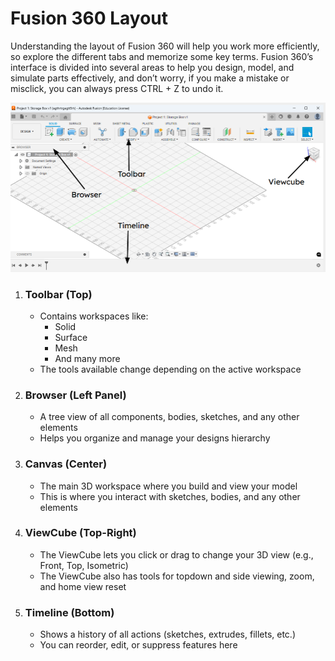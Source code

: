 # Fusion 360 Layout

Understanding the layout of Fusion 360 will help you work more efficiently, so explore the different tabs and memorize some key terms. Fusion 360’s interface is divided into several areas to help you design, model, and simulate parts effectively, and don’t worry, if you make a mistake or misclick, you can always press CTRL + Z to undo it.

![Git Command List Menu](../assets/fusion360/fusionlayout.png)

1. ### Toolbar (Top)
    * Contains workspaces like: 
        * Solid
        * Surface
        * Mesh
        * And many more
    * The tools available change depending on the active workspace
2. ### Browser (Left Panel)
    * A tree view of all components, bodies, sketches, and any other elements
    * Helps you organize and manage your designs hierarchy 
3. ### Canvas (Center)
    * The main 3D workspace where you build and view your model
    * This is where you interact with sketches, bodies, and any other elements
4. ### ViewCube (Top-Right)
    * The ViewCube lets you click or drag to change your 3D view (e.g., Front, Top, Isometric)
    * The ViewCube also has tools for topdown and side viewing, zoom, and home view reset
5. ### Timeline (Bottom)
    * Shows a history of all actions (sketches, extrudes, fillets, etc.)
    * You can reorder, edit, or suppress features here




